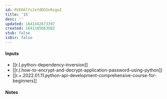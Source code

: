 ```yaml
---
id: RVE66lYsJxYdDG5nRsgu2
title: '15'
desc: ''
updated: 1641442673397
created: 1641105063982
stub: false
isDir: false
---
```


#### Inputs

- [[r.(.python-dependency-inversion]]
- [[r.(.how-to-encrypt-and-decrypt-application-password-using-python]]
- [[r.+.2022.01.11.python-api-development-comprehensive-course-for-beginners]]

#### Notes

